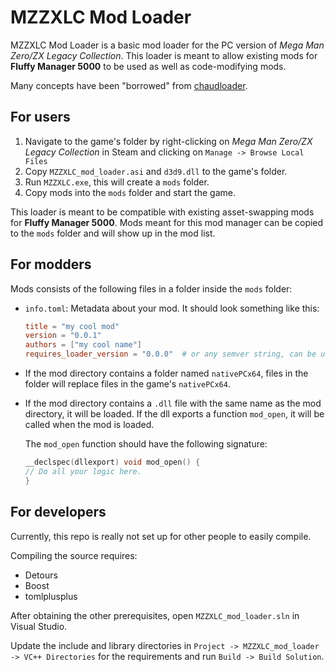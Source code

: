 # MZZXLC Mod Loader

MZZXLC Mod Loader is a basic mod loader for the PC version of *Mega Man Zero/ZX Legacy Collection*. This loader is meant to allow existing mods for **Fluffy Manager 5000** to be used as well as code-modifying mods.

Many concepts have been "borrowed" from [chaudloader](https://github.com/RockmanEXEZone/chaudloader).

## For users
1. Navigate to the game's folder by right-clicking on *Mega Man Zero/ZX Legacy Collection* in Steam and clicking on `Manage -> Browse Local Files`
1. Copy `MZZXLC_mod_loader.asi` and `d3d9.dll` to the game's folder.
1. Run `MZZXLC.exe`, this will create a `mods` folder.
1. Copy mods into the `mods` folder and start the game.

This loader is meant to be compatible with existing asset-swapping mods for **Fluffy Manager 5000**. Mods meant for this mod manager can be copied to the `mods` folder and will show up in the mod list.

## For modders

Mods consists of the following files in a folder inside the `mods` folder:

- `info.toml`: Metadata about your mod. It should look something like this:

    ```toml
    title = "my cool mod"
    version = "0.0.1"
    authors = ["my cool name"]
    requires_loader_version = "0.0.0"  # or any semver string, can be unset if not required
    ```
- If the mod directory contains a folder named `nativePCx64`, files in the folder will replace files in the game's `nativePCx64`.
- If the mod directory contains a `.dll` file with the same name as the mod directory, it will be loaded. If the dll exports a function `mod_open`, it will be called when the mod is loaded.

    The `mod_open` function should have the following signature:
    ```c
    __declspec(dllexport) void mod_open() {
    // Do all your logic here.
    }
    ```


## For developers

Currently, this repo is really not set up for other people to easily compile.

Compiling the source requires:

- Detours
- Boost
- tomlplusplus

After obtaining the other prerequisites, open `MZZXLC_mod_loader.sln` in Visual Studio.

Update the include and library directories in `Project -> MZZXLC_mod_loader -> VC++ Directories` for the requirements and run `Build -> Build Solution`.